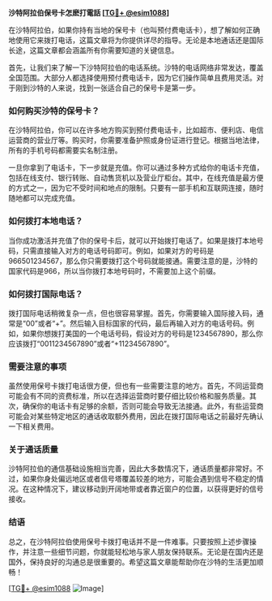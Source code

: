 **沙特阿拉伯保号卡怎麽打電話 [[TG💪+ @esim1088](https://t.me/s/esim1088)]**

在沙特阿拉伯，如果你持有当地的保号卡（也叫预付费电话卡），想了解如何正确地使用它来拨打电话，这篇文章将为你提供详尽的指导。无论是本地通话还是国际长途，这篇文章都会涵盖所有你需要知道的关键信息。

首先，让我们来了解一下沙特阿拉伯的电话系统。沙特的电话网络非常发达，覆盖全国范围。大部分人都选择使用预付费电话卡，因为它们操作简单且费用灵活。对于刚到沙特的人来说，找到一张适合自己的保号卡是第一步。

### 如何购买沙特的保号卡？

在沙特阿拉伯，你可以在许多地方购买到预付费电话卡，比如超市、便利店、电信运营商的营业厅等。购买时，你需要准备护照或身份证进行登记。根据当地法律，所有的手机号码都需要实名制注册。

一旦你拿到了电话卡，下一步就是充值。你可以通过多种方式给你的电话卡充值，包括在线支付、银行转账、自动售货机以及营业厅柜台。其中，在线充值是最方便的方式之一，因为它不受时间和地点的限制。只要有一部手机和互联网连接，随时随地都可以完成充值。

### 如何拨打本地电话？

当你成功激活并充值了你的保号卡后，就可以开始拨打电话了。如果是拨打本地号码，只需直接输入对方的电话号码即可。例如，如果对方的号码是966501234567，那么你只需要拨打这个号码就能接通。需要注意的是，沙特的国家代码是966，所以当你拨打本地号码时，不需要加上这个前缀。

### 如何拨打国际电话？

拨打国际电话稍微复杂一点，但也很容易掌握。首先，你需要输入国际接入码，通常是“00”或者“+”。然后输入目标国家的代码，最后再输入对方的电话号码。例如，如果你想拨打美国的一个电话号码，假设对方的号码是1234567890，那么你应该拨打“0011234567890”或者“+11234567890”。

### 需要注意的事项

虽然使用保号卡拨打电话很方便，但也有一些需要注意的地方。首先，不同运营商可能会有不同的资费标准，所以在选择运营商时要仔细比较价格和服务质量。其次，确保你的电话卡有足够的余额，否则可能会导致无法接通。此外，有些运营商可能会对某些特定地区的通话收取额外费用，因此在拨打国际电话之前最好先确认一下相关费用。

### 关于通话质量

沙特阿拉伯的通信基础设施相当完善，因此大多数情况下，通话质量都非常好。不过，如果你身处偏远地区或者信号塔覆盖较差的地方，可能会遇到信号不稳定的情况。在这种情况下，建议移动到开阔地带或者靠近窗户的位置，以获得更好的信号接收。

### 结语

总之，在沙特阿拉伯使用保号卡拨打电话并不是一件难事。只要按照上述步骤操作，并注意一些细节问题，你就能轻松地与家人朋友保持联系。无论是在国内还是国外，保持良好的沟通总是很重要的。希望这篇文章能帮助你在沙特的生活更加顺畅！

[[TG💪+ @esim1088](https://t.me/s/esim1088) ![Image](https://i.postimg.cc/4NQfJmqS/Snipaste-2025-05-13-00-14-12.png)]